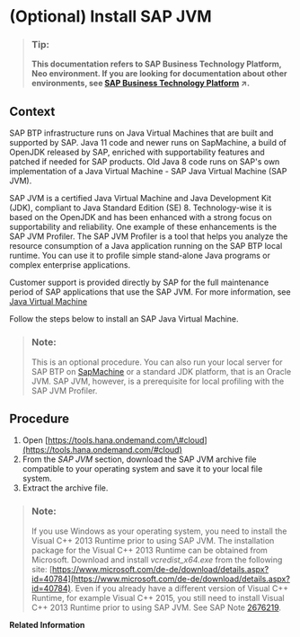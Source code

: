 <!-- loio76137f42711e1014839a8273b0e91070 -->

# \(Optional\) Install SAP JVM

> ### Tip:  
> **This documentation refers to SAP Business Technology Platform, Neo environment. If you are looking for documentation about other environments, see [SAP Business Technology Platform](https://help.sap.com/viewer/65de2977205c403bbc107264b8eccf4b/Cloud/en-US/6a2c1ab5a31b4ed9a2ce17a5329e1dd8.html "SAP Business Technology Platform (SAP BTP) is an integrated offering comprised of four technology portfolios: database and data management, application development and integration, analytics, and intelligent technologies. The platform offers users the ability to turn data into business value, compose end-to-end business processes, and build and extend SAP applications quickly.") :arrow_upper_right:.**



<a name="loio76137f42711e1014839a8273b0e91070__section_CD05905FEAF64370808F6949C1323254"/>

## Context

SAP BTP infrastructure runs on Java Virtual Machines that are built and supported by SAP. Java 11 code and newer runs on SapMachine, a build of OpenJDK released by SAP, enriched with supportability features and patched if needed for SAP products. Old Java 8 code runs on SAP's own implementation of a Java Virtual Machine - SAP Java Virtual Machine \(SAP JVM\).

SAP JVM is a certified Java Virtual Machine and Java Development Kit \(JDK\), compliant to Java Standard Edition \(SE\) 8. Technology-wise it is based on the OpenJDK and has been enhanced with a strong focus on supportability and reliability. One example of these enhancements is the SAP JVM Profiler. The SAP JVM Profiler is a tool that helps you analyze the resource consumption of a Java application running on the SAP BTP local runtime. You can use it to profile simple stand-alone Java programs or complex enterprise applications.

Customer support is provided directly by SAP for the full maintenance period of SAP applications that use the SAP JVM. For more information, see [Java Virtual Machine](java-virtual-machine-da030d1.md)

Follow the steps below to install an SAP Java Virtual Machine.

> ### Note:  
> This is an optional procedure. You can also run your local server for SAP BTP on [SapMachine](https://sapmachine.io/) or a standard JDK platform, that is an Oracle JVM. SAP JVM, however, is a prerequisite for local profiling with the SAP JVM Profiler.



<a name="loio76137f42711e1014839a8273b0e91070__section_361F6AC51627447A9DDC0A5680AD24EB"/>

## Procedure

1.  Open [https://tools.hana.ondemand.com/\#cloud](https://tools.hana.ondemand.com/#cloud)
2.  From the *SAP JVM* section, download the SAP JVM archive file compatible to your operating system and save it to your local file system.
3.  Extract the archive file.

> ### Note:  
> If you use Windows as your operating system, you need to install the Visual C++ 2013 Runtime prior to using SAP JVM. The installation package for the Visual C++ 2013 Runtime can be obtained from Microsoft. Download and install *vcredist\_x64.exe* from the following site: [https://www.microsoft.com/de-de/download/details.aspx?id=40784](https://www.microsoft.com/de-de/download/details.aspx?id=40784). Even if you already have a different version of Visual C++ Runtime, for example Visual C++ 2015, you still need to install Visual C++ 2013 Runtime prior to using SAP JVM. See SAP Note [2676219](https://launchpad.support.sap.com/#/notes/2676219).

**Related Information**  




